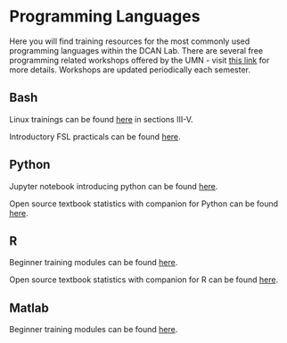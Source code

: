 # Programming Languages

Here you will find training resources for the most commonly used programming languages within the DCAN Lab. There are several free programming related workshops offered by the UMN - visit [this link](https://latisresearch.umn.edu/workshops) for more details. Workshops are updated periodically each semester. 

## Bash  

Linux trainings can be found [here](https://linux-training.be/linuxfun.pdf) in sections III-V.

Introductory FSL practicals can be found [here](https://open.win.ox.ac.uk/pages/fslcourse/website/online_materials.html).

## Python  

Jupyter notebook introducing python can be found [here](https://github.com/LuciMoore/EXITO_workshop).  

Open source textbook statistics with companion for Python can be found [here](https://statsthinking21.org/).

## R

Beginner training modules can be found [here](https://r-bootcamp.netlify.app/).  

Open source textbook statistics with companion for R can be found [here](https://statsthinking21.org/).  

## Matlab

Beginner training modules can be found [here](https://matlabacademy.mathworks.com/).  
